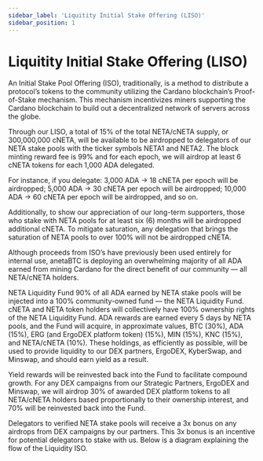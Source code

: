 ```yaml
---
sidebar_label: 'Liquitity Initial Stake Offering (LISO)'
sidebar_position: 1
---
```


# Liquitity Initial Stake Offering (LISO)

An Initial Stake Pool Offering (ISO), traditionally, is a method to distribute a protocol’s tokens to the community utilizing the Cardano blockchain’s Proof-of-Stake mechanism. This mechanism incentivizes miners supporting the Cardano blockchain to build out a decentralized network of servers across the globe.

Through our LISO, a total of 15% of the total NETA/cNETA supply, or 300,000,000 cNETA, will be available to be airdropped to delegators of our NETA stake pools with the ticker symbols NETA1 and NETA2. The block minting reward fee is 99% and for each epoch, we will airdrop at least 6 cNETA tokens for each 1,000 ADA delegated.

For instance, if you delegate:
3,000 ADA → 18 cNETA per epoch will be airdropped;
5,000 ADA → 30 cNETA per epoch will be airdropped;
10,000 ADA → 60 cNETA per epoch will be airdropped, and so on.

Additionally, to show our appreciation of our long-term supporters, those who stake with NETA pools for at least six (6) months will be airdropped additional cNETA.
To mitigate saturation, any delegation that brings the saturation of NETA pools to over 100% will not be airdropped cNETA.

Although proceeds from ISO’s have previously been used entirely for internal use, anetaBTC is deploying an overwhelming majority of all ADA earned from mining Cardano for the direct benefit of our community — all NETA/cNETA holders.

NETA Liquidity Fund
90% of all ADA earned by NETA stake pools will be injected into a 100% community-owned fund — the NETA Liquidity Fund.
cNETA and NETA token holders will collectively have 100% ownership rights of the NETA Liquidity Fund.
ADA rewards are earned every 5 days by NETA pools, and the Fund will acquire, in approximate values, BTC (30%), ADA (15%), ERG (and ErgoDEX platform token) (15%), MIN (15%), KNC (15%), and NETA/cNETA (10%).
These holdings, as efficiently as possible, will be used to provide liquidity to our DEX partners, ErgoDEX, KyberSwap, and Minswap, and should earn yield as a result.

Yield rewards will be reinvested back into the Fund to facilitate compound growth.
For any DEX campaigns from our Strategic Partners, ErgoDEX and Minswap, we will airdrop 30% of awarded DEX platform tokens to all NETA/cNETA holders based proportionally to their ownership interest, and 70% will be reinvested back into the Fund.

Delegators to verified NETA stake pools will receive a 3x bonus on any airdrops from DEX campaigns by our partners.
This 3x bonus is an incentive for potential delegators to stake with us.
Below is a diagram explaining the flow of the Liquidity ISO.
